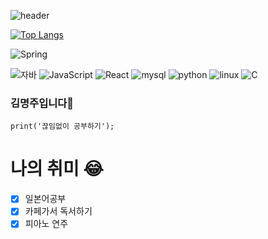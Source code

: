 ![header](https://capsule-render.vercel.app/api?type=rounded&color=d8dfdb&height=100&section=header&text=Github%20by%20MJ&fontSize=50&fontColor=2e92d5)

[![Top Langs](https://github-readme-stats.vercel.app/api/top-langs/?username=kim-myeongju)](https://github.com/kim-myeongju/github-readme-stats)

![Spring](https://img.shields.io/badge/-Spring-6DB33F?style=for-the-badge&logo=Spring&logoColor=white)

![자바](https://img.shields.io/badge/-자바-007396?style=flat&logo=Java&logoColor=ffffff)
![JavaScript](https://img.shields.io/badge/-JavaScript-3178C6?style=flat-square&logo=JavaScript&logoColor=white)
![React](https://img.shields.io/badge/-React-FD5750?style=flat-square&logo=React&logoColor=magenta)
![mysql](https://img.shields.io/badge/-mysql-1F305F?style=flat-square&logo=mysql&logoColor=white)
![python](https://img.shields.io/badge/-python-1F305F?style=flat-square&logo=python&logoColor=white)
![linux](https://img.shields.io/badge/-linux-1F305F?style=flat-square&logo=linux&logoColor=white)
![C](https://img.shields.io/badge/-C-123456?style=flat-square&logo=C&logoColor=black)


### 김명주입니다💖

```
print('끊임없이 공부하기');
```

# 나의 취미 :joy: <br>
- [x] 일본어공부 <br>
- [x] 카페가서 독서하기 <br>
- [x] 피아노 연주 <br>
